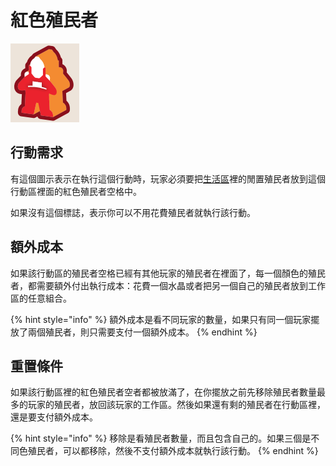 # 紅色殖民者

![出現在行動圖示上方](<../../../../../.gitbook/assets/image (18).png>)

## 行動需求

有這個圖示表示在執行這個行動時，玩家必須要把[生活區](../../../../../player-board.md#sheng-huo-ou-living-quarters)裡的閒置殖民者放到這個行動區裡面的紅色殖民者空格中。

如果沒有這個標誌，表示你可以不用花費殖民者就執行該行動。

## 額外成本

如果該行動區的殖民者空格已經有其他玩家的殖民者在裡面了，每一個顏色的殖民者，都需要額外付出執行成本：花費一個水晶或者把另一個自己的殖民者放到工作區的任意組合。

{% hint style="info" %}
額外成本是看不同玩家的數量，如果只有同一個玩家擺放了兩個殖民者，則只需要支付一個額外成本。
{% endhint %}

## 重置條件

如果該行動區裡的紅色殖民者空者都被放滿了，在你擺放之前先移除殖民者數量最多的玩家的殖民者，放回該玩家的工作區。然後如果還有剩的殖民者在行動區裡，還是要支付額外成本。

{% hint style="info" %}
移除是看殖民者數量，而且包含自己的。如果三個是不同色殖民者，可以都移除，然後不支付額外成本就執行該行動。
{% endhint %}
